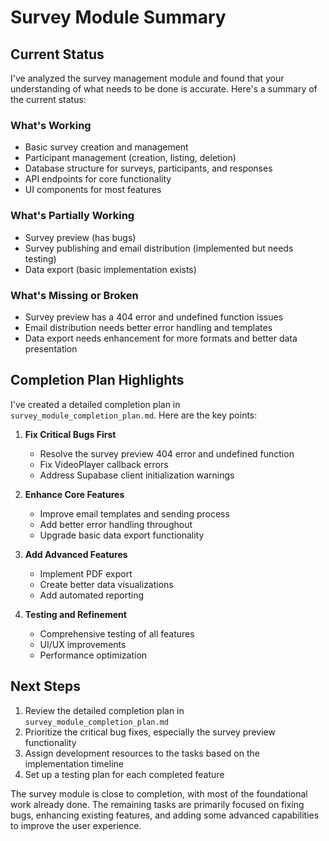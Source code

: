 # Survey Module Summary

## Current Status

I've analyzed the survey management module and found that your understanding of what needs to be done is accurate. Here's a summary of the current status:

### What's Working
- Basic survey creation and management
- Participant management (creation, listing, deletion)
- Database structure for surveys, participants, and responses
- API endpoints for core functionality
- UI components for most features

### What's Partially Working
- Survey preview (has bugs)
- Survey publishing and email distribution (implemented but needs testing)
- Data export (basic implementation exists)

### What's Missing or Broken
- Survey preview has a 404 error and undefined function issues
- Email distribution needs better error handling and templates
- Data export needs enhancement for more formats and better data presentation

## Completion Plan Highlights

I've created a detailed completion plan in `survey_module_completion_plan.md`. Here are the key points:

1. **Fix Critical Bugs First**
   - Resolve the survey preview 404 error and undefined function
   - Fix VideoPlayer callback errors
   - Address Supabase client initialization warnings

2. **Enhance Core Features**
   - Improve email templates and sending process
   - Add better error handling throughout
   - Upgrade basic data export functionality

3. **Add Advanced Features**
   - Implement PDF export
   - Create better data visualizations
   - Add automated reporting

4. **Testing and Refinement**
   - Comprehensive testing of all features
   - UI/UX improvements
   - Performance optimization

## Next Steps

1. Review the detailed completion plan in `survey_module_completion_plan.md`
2. Prioritize the critical bug fixes, especially the survey preview functionality
3. Assign development resources to the tasks based on the implementation timeline
4. Set up a testing plan for each completed feature

The survey module is close to completion, with most of the foundational work already done. The remaining tasks are primarily focused on fixing bugs, enhancing existing features, and adding some advanced capabilities to improve the user experience.